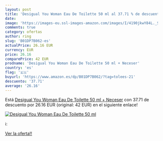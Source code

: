 ```yaml
---
layout: post
title: 'Desigual You Woman Eau De Toilette 50 ml al 37.71 % de descuento'
date: 
image: 'https://images-eu.ssl-images-amazon.com/images/I/4190jkwY84L._SL200_.jpg'
comments: true
category: ofertas
author: ring
slug: 'B01DP7B062-es'
actualPrice: 26.16 EUR
currency: EUR
price: 26.16
comparePrice: 42 EUR
prodname: 'Desigual You Woman Eau De Toilette 50 ml + Neceser'
country: 'es'
flag: '🇪🇸'
buyurl: 'https://www.amazon.es/dp/B01DP7B062/?tag=tolees-21'
descuento: '37.71'
average: '26.16'
---
```


Está [Desigual You Woman Eau De Toilette 50 ml + Neceser](https://www.amazon.es/dp/B01DP7B062/?tag=tolees-21) con 37.71 de descuento por 26.16 EUR (original: 42 EUR) en el siguiente enlace!

[![Desigual You Woman Eau De Toilette 50 ml](https://images-eu.ssl-images-amazon.com/images/I/4190jkwY84L._SL200_.jpg)](https://www.amazon.es/dp/B01DP7B062/?tag=tolees-21)

ℹ️:


[Ver la oferta!!](https://www.amazon.es/dp/B01DP7B062/?tag=tolees-21)
